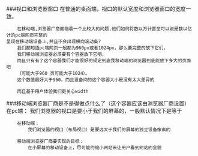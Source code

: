 ###视口和浏览器窗口
		在普通的桌面端，视口的默认宽度和浏览器窗口的宽度一致。
	
		在移动端,浏览器厂商面临着一个比较大的问题,他们如何将数以万计甚至可以说是数以亿计的pc端网页完整的
	呈现在移动端设备上,并且不会出现横向滚动条?
		我们都知道pc端网页一般都为960px或者1024px，那么要完整的放下它们，
		我们移动端浏览器必须要有个容器放下它吧，
		而且只有有了这个容器我们才能很好的规定到底我移动端的浏览器到底能放下多大的页面吧
		（可能大于960 页可能大于1024）。
		这个数值最好大于960，而且设备间的这个容器大小是没有太大差异的	
	
		而且基于用户体验我们更关心width
		
###移动端浏览器厂商是不是得做点什么了（这个容器应该由浏览器厂商设置）
		在pc端：
			我们浏览器的视口是要小于我们的屏幕的，一般默认情况下是等于
					
		在移动端：
			我们浏览器的视口（布局视口）是要远大于我们的屏幕的独立设备像素的
			
		移动端浏览器厂商要实现的目标：
			在小屏幕的移动设备上，尽可能的缩小网站来让用户看到网站的全貌
			
		

	
